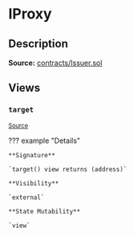 # IProxy

## Description

**Source:** [contracts/Issuer.sol](https://github.com/Synthetixio/synthetix/tree/v2.93.0-alpha/contracts/Issuer.sol)

## Views

### `target`

<sub>[Source](https://github.com/Synthetixio/synthetix/tree/v2.93.0-alpha/contracts/Issuer.sol#L31)</sub>

??? example "Details"

    **Signature**

    `target() view returns (address)`

    **Visibility**

    `external`

    **State Mutability**

    `view`
